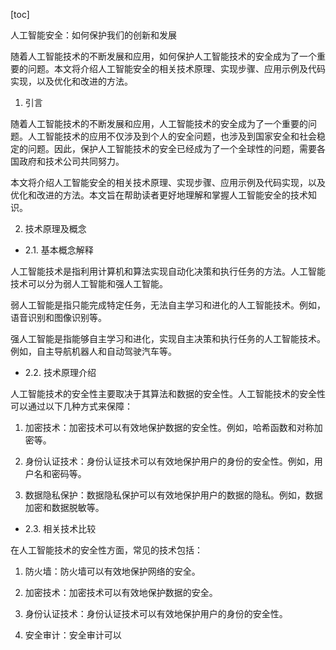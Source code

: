 
[toc]                    
                
                
人工智能安全：如何保护我们的创新和发展

随着人工智能技术的不断发展和应用，如何保护人工智能技术的安全成为了一个重要的问题。本文将介绍人工智能安全的相关技术原理、实现步骤、应用示例及代码实现，以及优化和改进的方法。

1. 引言

随着人工智能技术的不断发展和应用，人工智能技术的安全成为了一个重要的问题。人工智能技术的应用不仅涉及到个人的安全问题，也涉及到国家安全和社会稳定的问题。因此，保护人工智能技术的安全已经成为了一个全球性的问题，需要各国政府和技术公司共同努力。

本文将介绍人工智能安全的相关技术原理、实现步骤、应用示例及代码实现，以及优化和改进的方法。本文旨在帮助读者更好地理解和掌握人工智能安全的技术知识。

2. 技术原理及概念

- 2.1. 基本概念解释

人工智能技术是指利用计算机和算法实现自动化决策和执行任务的方法。人工智能技术可以分为弱人工智能和强人工智能。

弱人工智能是指只能完成特定任务，无法自主学习和进化的人工智能技术。例如，语音识别和图像识别等。

强人工智能是指能够自主学习和进化，实现自主决策和执行任务的人工智能技术。例如，自主导航机器人和自动驾驶汽车等。

- 2.2. 技术原理介绍

人工智能技术的安全性主要取决于其算法和数据的安全性。人工智能技术的安全性可以通过以下几种方式来保障：

1. 加密技术：加密技术可以有效地保护数据的安全性。例如，哈希函数和对称加密等。

2. 身份认证技术：身份认证技术可以有效地保护用户的身份的安全性。例如，用户名和密码等。

3. 数据隐私保护：数据隐私保护可以有效地保护用户的数据的隐私。例如，数据加密和数据脱敏等。

- 2.3. 相关技术比较

在人工智能技术的安全性方面，常见的技术包括：

1. 防火墙：防火墙可以有效地保护网络的安全。

2. 加密技术：加密技术可以有效地保护数据的安全。

3. 身份认证技术：身份认证技术可以有效地保护用户的身份的安全性。

4. 安全审计：安全审计可以


